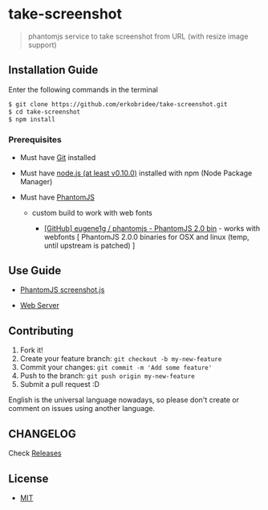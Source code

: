 # take-screenshot

> phantomjs service to take screenshot from URL (with resize image support)


## Installation Guide

Enter the following commands in the terminal

```bash
$ git clone https://github.com/erkobridee/take-screenshot.git
$ cd take-screenshot
$ npm install
```


### Prerequisites

* Must have [Git](http://git-scm.com/) installed

* Must have [node.js (at least v0.10.0)](http://nodejs.org/) installed with npm (Node Package Manager)

* Must have [PhantomJS](http://phantomjs.org/)

  * custom build to work with web fonts

    * [[GitHub] eugene1g / phantomjs - PhantomJS 2.0 bin](https://github.com/eugene1g/phantomjs/releases/tag/2.0.0-bin) - works with webfonts [ PhantomJS 2.0.0 binaries for OSX and linux (temp, until upstream is patched) ]


## Use Guide

* [PhantomJS screenshot.js](phantomjs/README.md)

* [Web Server](server/README.md)


## Contributing

1. Fork it!
2. Create your feature branch: `git checkout -b my-new-feature`
3. Commit your changes: `git commit -m 'Add some feature'`
4. Push to the branch: `git push origin my-new-feature`
5. Submit a pull request :D

English is the universal language nowadays, so please don't create or comment on issues using another language.


## CHANGELOG

Check [Releases](https://github.com/erkobridee/take-screenshot/releases)


## License

- [MIT](LICENSE)
